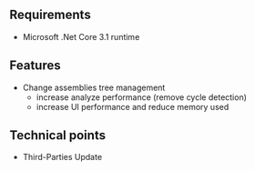 ## Requirements
- Microsoft .Net Core 3.1 runtime

## Features 
- Change assemblies tree management 
  - increase analyze performance (remove cycle detection)
  - increase UI performance and reduce memory used

## Technical points
- Third-Parties Update
